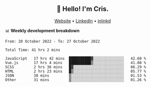 
<h2 align="center">👋 Hello! I'm Cris.</h2>
<p align="center">
  <a href="https://www.criscunas.dev">Website</a> •
  <a href="https://www.linkedin.com/in/cristophercunas/">LinkedIn</a> •
  <a href="https://www.inlinkd.app/link/cristophercunas">inlinkd</a>
</p>


📊 **Weekly development breakdown**
<!--START_SECTION:waka-->

```text
From: 20 October 2022 - To: 27 October 2022

Total Time: 41 hrs 2 mins

JavaScript   17 hrs 42 mins  ██████████▓░░░░░░░░░░░░░░   42.60 %
Vue.js       17 hrs 4 mins   ██████████▒░░░░░░░░░░░░░░   41.08 %
SCSS         2 hrs 36 mins   █▓░░░░░░░░░░░░░░░░░░░░░░░   06.29 %
HTML         2 hrs 23 mins   █▒░░░░░░░░░░░░░░░░░░░░░░░   05.77 %
JSON         38 mins         ▒░░░░░░░░░░░░░░░░░░░░░░░░   01.53 %
Other        31 mins         ▒░░░░░░░░░░░░░░░░░░░░░░░░   01.26 %
```

<!--END_SECTION:waka-->
